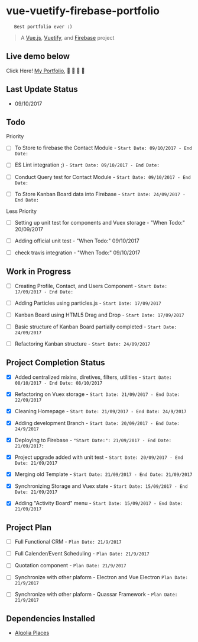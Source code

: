 # vue-vuetify-firebase-portfolio
```
   Best portfolio ever :)
```
> A [Vue.js](https://vuejs.org/), [Vuetify](https://vuetifyjs.com/), and [Firebase](https://firebase.google.com/) project


## Live demo below
Click Here! [My Portfolio](https://dp-portfolio.firebaseapp.com), :facepunch: :facepunch: :facepunch: :facepunch:


## Last Update Status
- 09/10/2017

## Todo 
Priority
- [ ] To Store to firebase the Contact Module - `Start Date: 09/10/2017 - End Date:`
- [ ] ES Lint integration ;) - `Start Date: 09/10/2017 - End Date:`
- [ ] Conduct Query test for Contact Module - `Start Date: 09/10/2017 - End Date:`
- [ ] To Store Kanban Board data into Firebase - `Start Date: 24/09/2017 - End Date:`



Less Priority
- [ ] Setting up unit test for components and Vuex storage - "When Todo:" 20/09/2017
- [ ] Adding official unit test  - "When Todo:" 09/10/2017
- [ ] check travis integration  - "When Todo:" 09/10/2017


## Work in Progress
- [ ] Creating Profile, Contact, and Users Component - `Start Date: 17/09/2017 - End Date:`
- [ ] Adding Particles using particles.js - `Start Date: 17/09/2017`
- [ ] Kanban Board using HTML5 Drag and Drop - `Start Date: 17/09/2017`
- [ ] Basic structure of Kanban Board partially completed - `Start Date: 24/09/2017`
- [ ] Refactoring Kanban structure - `Start Date: 24/09/2017`



## Project Completion Status
- [x] Added centralized mixins, diretives, filters, utilities - `Start Date: 08/10/2017 - End Date: 08/10/2017`
- [x] Refactoring on Vuex storage - `Start Date: 21/09/2017 - End Date: 22/09/2017`
- [x] Cleaning Homepage - `Start Date: 21/09/2017 - End Date: 24/9/2017`
- [x] Adding development Branch  - `Start Date: 20/09/2017 - End Date: 24/9/2017`
- [X] Deploying to Firebase - `"Start Date:": 21/09/2017 - End Date: 21/09/2017:`
- [x] Project upgrade added with unit test - `Start Date: 20/09/2017 - End Date: 21/09/2017`
- [X] Merging old Template - `Start Date: 21/09/2017 - End Date: 21/09/2017`
- [x] Synchronizing Storage and Vuex state - `Start Date: 15/09/2017 - End Date: 21/09/2017`
- [x] Adding "Activity Board" menu - `Start Date: 15/09/2017 - End Date: 21/09/2017`


## Project Plan  
- [ ] Full Functional CRM - `Plan Date: 21/9/2017`
- [ ] Full Calender/Event Scheduling - `Plan Date: 21/9/2017`
- [ ] Quotation component - `Plan Date: 21/9/2017`
- [ ] Synchronize with other plaform - Electron and Vue Electron `Plan Date: 21/9/2017`
- [ ] Synchronize with other plaform - Quassar Framework - `Plan Date: 21/9/2017`


## Dependencies Installed
- [Algolia Places](https://github.com/algolia/places)




